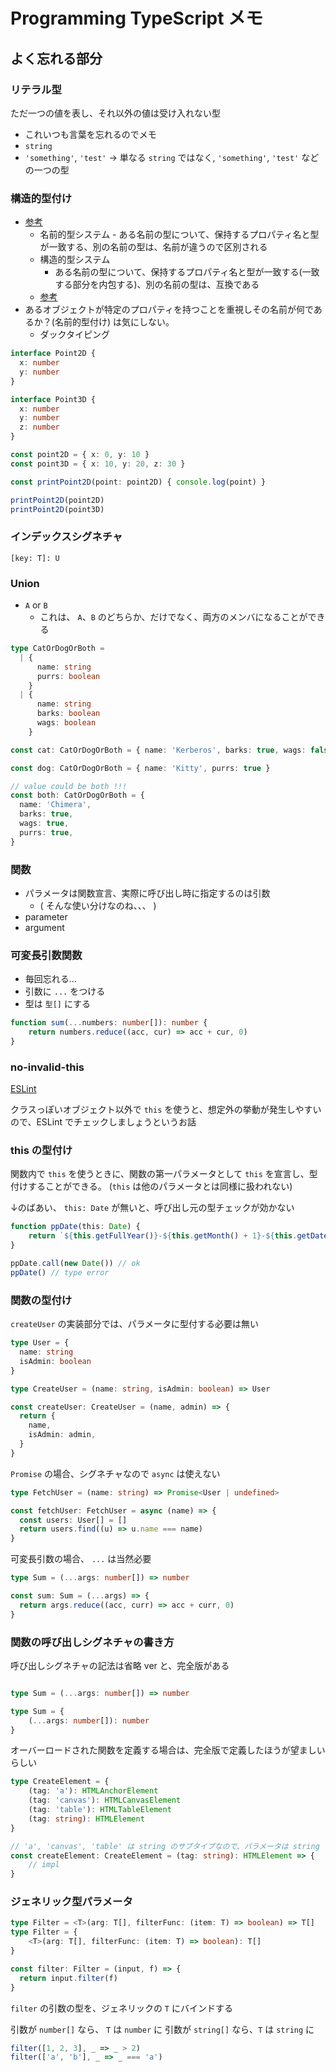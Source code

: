 # Programming TypeScript メモ

## よく忘れる部分

### リテラル型

ただ一つの値を表し、それ以外の値は受け入れない型

- これいつも言葉を忘れるのでメモ
- `string`
- `'something'`, `'test'` -> 単なる `string` ではなく, `'something'`, `'test'` などの一つの型

### 構造的型付け

- [参考](https://qiita.com/takasek/items/c15ef7ce5a00e65a4ad2)
  - 名前的型システム
          - ある名前の型について、保持するプロパティ名と型が一致する、別の名前の型は、名前が違うので区別される
  - 構造的型システム
    - ある名前の型について、保持するプロパティ名と型が一致する(一致する部分を内包する)、別の名前の型は、互換である
  - [参考](https://typescript-jp.gitbook.io/deep-dive/getting-started/why-typescript#nastructural-type-system)
- あるオブジェクトが特定のプロパティを持つことを重視しその名前が何であるか？(名前的型付け) は気にしない。
  - ダックタイピング

```ts
interface Point2D {
  x: number
  y: number
}

interface Point3D {
  x: number
  y: number
  z: number
}

const point2D = { x: 0, y: 10 }
const point3D = { x: 10, y: 20, z: 30 }

const printPoint2D(point: point2D) { console.log(point) }

printPoint2D(point2D)
printPoint2D(point3D)
```

### インデックスシグネチャ

`[key: T]: U`

### Union

- `A` or `B`
  - これは、 `A`、`B` のどちらか、だけでなく、両方のメンバになることができる

```ts
type CatOrDogOrBoth =
  | {
      name: string
      purrs: boolean
    }
  | {
      name: string
      barks: boolean
      wags: boolean
    }

const cat: CatOrDogOrBoth = { name: 'Kerberos', barks: true, wags: false }

const dog: CatOrDogOrBoth = { name: 'Kitty', purrs: true }

// value could be both !!!
const both: CatOrDogOrBoth = {
  name: 'Chimera',
  barks: true,
  wags: true,
  purrs: true,
}
```

### 関数

- パラメータは関数宣言、実際に呼び出し時に指定するのは引数
  - ( そんな使い分けなのね、、、 )
- parameter
- argument

### 可変長引数関数

- 毎回忘れる...
- 引数に `...` をつける
- 型は `型[]` にする

```ts
function sum(...numbers: number[]): number {
    return numbers.reduce((acc, cur) => acc + cur, 0)
}
```

### no-invalid-this

[ESLint](https://eslint.org/docs/rules/no-invalid-this)

クラスっぽいオブジェクト以外で `this` を使うと、想定外の挙動が発生しやすいので、ESLint でチェックしましょうというお話

### this の型付け

関数内で `this` を使うときに、関数の第一パラメータとして `this` を宣言し、型付けすることができる。
(`this` は他のパラメータとは同様に扱われない)

↓のばあい、 `this: Date` が無いと、呼び出し元の型チェックが効かない

```ts
function ppDate(this: Date) {
    return `${this.getFullYear()}-${this.getMonth() + 1}-${this.getDate()}`
}

ppDate.call(new Date()) // ok
ppDate() // type error
```

### 関数の型付け

`createUser` の実装部分では、パラメータに型付する必要は無い

```ts
type User = {
  name: string
  isAdmin: boolean
}

type CreateUser = (name: string, isAdmin: boolean) => User

const createUser: CreateUser = (name, admin) => {
  return {
    name,
    isAdmin: admin,
  }
}
```

`Promise` の場合、シグネチャなので `async` は使えない

```ts
type FetchUser = (name: string) => Promise<User | undefined>

const fetchUser: FetchUser = async (name) => {
  const users: User[] = []
  return users.find((u) => u.name === name)
}

```

可変長引数の場合、 `...` は当然必要

```ts
type Sum = (...args: number[]) => number

const sum: Sum = (...args) => {
  return args.reduce((acc, curr) => acc + curr, 0)
}
```

### 関数の呼び出しシグネチャの書き方

呼び出しシグネチャの記法は省略 ver と、完全版がある

```ts

type Sum = (...args: number[]) => number

type Sum = {
    (...args: number[]): number
}
```

オーバーロードされた関数を定義する場合は、完全版で定義したほうが望ましいらしい

```ts
type CreateElement = {
    (tag: 'a'): HTMLAnchorElement
    (tag: 'canvas'): HTMLCanvasElement
    (tag: 'table'): HTMLTableElement
    (tag: string): HTMLElement
}

// 'a', 'canvas', 'table' は string のサブタイプなので、パラメータは string
const createElement: CreateElement = (tag: string): HTMLElement => {
    // impl
}
```

### ジェネリック型パラメータ

```ts
type Filter = <T>(arg: T[], filterFunc: (item: T) => boolean) => T[]
type Filter = {
    <T>(arg: T[], filterFunc: (item: T) => boolean): T[]
}

const filter: Filter = (input, f) => {
  return input.filter(f)
}

```

`filter` の引数の型を、ジェネリックの `T` にバインドする

引数が `number[]` なら、 `T` は `number` に
引数が `string[]` なら、`T` は `string` に

```ts
filter([1, 2, 3], _ => _ > 2)
filter(['a', 'b'], _ => _ === 'a')
```


